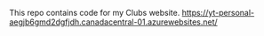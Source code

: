 This repo contains code for my Clubs website.
https://yt-personal-aegjb6gmd2dgfjdh.canadacentral-01.azurewebsites.net/
